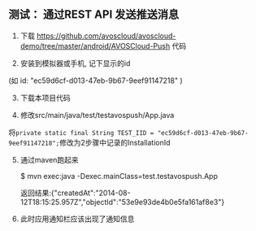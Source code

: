 ## 测试： 通过REST API 发送推送消息

1. 下载 https://github.com/avoscloud/avoscloud-demo/tree/master/android/AVOSCloud-Push 代码

2. 安装到模拟器或手机, 记下显示的id

  (如 id: "ec59d6cf-d013-47eb-9b67-9eef91147218" )

3. 下载本项目代码

4. 修改src/main/java/test/testavospush/App.java

  将`private static final String TEST_IID = "ec59d6cf-d013-47eb-9b67-9eef91147218";`修改为2步骤中记录的InstallationId

5. 通过maven跑起来

    $ mvn exec:java -Dexec.mainClass=test.testavospush.App

    返回结果:{"createdAt":"2014-08-12T18:15:25.957Z","objectId":"53e9e93de4b0e5fa161af8e3"}

6. 此时应用通知栏应该出现了通知信息

